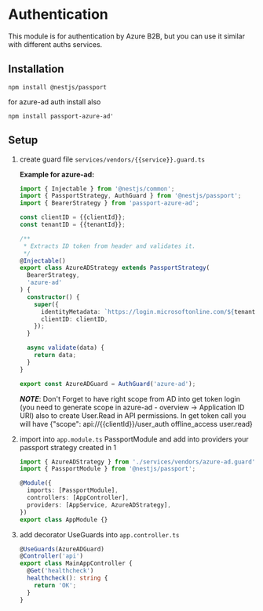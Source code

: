 # Authentication

This module is for authentication by Azure B2B, but you can use it similar with different auths services.

## Installation

`npm install @nestjs/passport `

for azure-ad auth install also

`npm install passport-azure-ad' `

## Setup

1. create guard file `services/vendors/{{service}}.guard.ts`

   **Example for azure-ad:**

   ```typescript
   import { Injectable } from '@nestjs/common';
   import { PassportStrategy, AuthGuard } from '@nestjs/passport';
   import { BearerStrategy } from 'passport-azure-ad';

   const clientID = {{clientId}};
   const tenantID = {{tenantId}};

   /**
    * Extracts ID token from header and validates it.
    */
   @Injectable()
   export class AzureADStrategy extends PassportStrategy(
     BearerStrategy,
     'azure-ad'
   ) {
     constructor() {
       super({
         identityMetadata: `https://login.microsoftonline.com/${tenantID}/v2.0/.well-known/openid-configuration`,
         clientID: clientID,
       });
     }

     async validate(data) {
       return data;
     }
   }

   export const AzureADGuard = AuthGuard('azure-ad');

   ```

   **_NOTE_**: Don't Forget to have right scope from AD into get token login (you need to generate scope in azure-ad - overview -> Application ID URI) also to create
   User.Read in API permissions. In get token call you will have {"scope": api://{{clientId}}/user_auth offline_access user.read}

2. import into `app.module.ts` PassportModule and add into providers your passport strategy created in 1

   ```typescript
   import { AzureADStrategy } from './services/vendors/azure-ad.guard';
   import { PassportModule } from '@nestjs/passport';

   @Module({
     imports: [PassportModule],
     controllers: [AppController],
     providers: [AppService, AzureADStrategy],
   })
   export class AppModule {}
   ```

3. add decorator UseGuards into `app.controller.ts`
   ```typescript
   @UseGuards(AzureADGuard)
   @Controller('api')
   export class MainAppController {
     @Get('healthcheck')
     healthcheck(): string {
       return 'OK';
     }
   }
   ```
